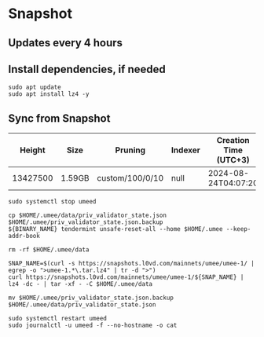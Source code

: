 # Snapshot

## Updates every 4 hours

## Install dependencies, if needed
```
sudo apt update
sudo apt install lz4 -y
```

## Sync from Snapshot
| Height  | Size | Pruning | Indexer | Creation Time (UTC+3) |
| --------- | --------- | --------- | --------- | --------- |
| 13427500  | 1.59GB  | custom/100/0/10 | null | 2024-08-24T04:07:20 |

```
sudo systemctl stop umeed

cp $HOME/.umee/data/priv_validator_state.json $HOME/.umee/priv_validator_state.json.backup
${BINARY_NAME} tendermint unsafe-reset-all --home $HOME/.umee --keep-addr-book

rm -rf $HOME/.umee/data 

SNAP_NAME=$(curl -s https://snapshots.l0vd.com/mainnets/umee/umee-1/ | egrep -o ">umee-1.*\.tar.lz4" | tr -d ">")
curl https://snapshots.l0vd.com/mainnets/umee/umee-1/${SNAP_NAME} | lz4 -dc - | tar -xf - -C $HOME/.umee/data

mv $HOME/.umee/priv_validator_state.json.backup $HOME/.umee/data/priv_validator_state.json

sudo systemctl restart umeed
sudo journalctl -u umeed -f --no-hostname -o cat
```
